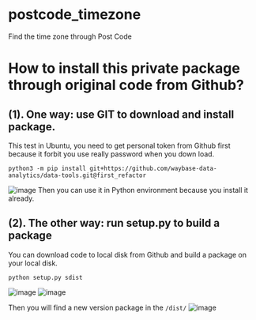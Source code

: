 # postcode_timezone
Find the time zone through Post Code
# How to install this private package through original code from Github?
## (1). One way: use GIT to download and install package.
This test in Ubuntu, you need to get personal token from Github first because it forbit you use really password when you down load.
~~~
python3 -m pip install git+https://github.com/waybase-data-analytics/data-tools.git@first_refactor
~~~
![image](https://user-images.githubusercontent.com/75282285/153072035-794da8a0-1e52-470a-81cd-d3b417edd652.png)
Then you can use it in Python environment because you install it already. 

## (2). The other way: run setup.py to build a package
You can download code to local disk from Github and build a package on your local disk.
~~~
python setup.py sdist
~~~
![image](https://user-images.githubusercontent.com/75282285/165078786-06dd2348-bb1a-42c1-9f07-d4c23ecab420.png)
![image](https://user-images.githubusercontent.com/75282285/165078866-5b21eac0-4628-4ad4-92d9-26bca1425146.png)

Then you will find a new version package in the `/dist/`
![image](https://user-images.githubusercontent.com/75282285/165078607-5a4377e1-5461-4e35-91b3-090f82b7759e.png)
